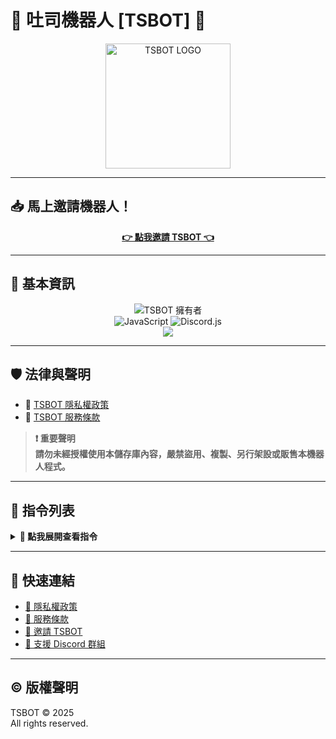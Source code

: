 # 🍞 吐司機器人 [TSBOT] 🍞

<p align="center">
  <img src="https://api.tsbot.ddns-ip.net/icon.png" width="200px" alt="TSBOT LOGO" />
</p>

---

## 📥 馬上邀請機器人！

<p align="center">
  <a href="https://discord.com/oauth2/authorize?client_id=1384312352345948361"><b>👉 點我邀請 TSBOT 👈</b></a>
</p>

---

## 🧩 基本資訊

<div align="center" style="display:flex; flex-direction:column; gap:0; margin:0; padding:0; align-items:center;">
  <img alt="TSBOT 擁有者" src="https://img.shields.io/badge/TSBOT擁有者-ryan110781-9cf?style=for-the-badge&logo=github" style="margin:0; padding:0;" />
  
  <div style="margin:0; padding:0;">
    <img alt="JavaScript" src="https://img.shields.io/badge/JavaScript-v18.18.2-yellow?style=for-the-badge&logo=javascript" style="margin:0; padding:0;" />
    <img alt="Discord.js" src="https://img.shields.io/badge/Discord.js-v14.14.1-blue?style=for-the-badge&logo=discord" style="margin:0; padding:0;" />
  </div>
  
  <a href="https://discord.gg/8dnVmYNtD7" alt="Discord支援群組" style="margin:0; padding:0;">
    <img 
      src="https://img.shields.io/discord/1176128602018959371?style=for-the-badge&logo=discord&label=%E6%94%AF%E6%8F%B4%E4%BC%BA%E6%9C%8D%E5%99%A8" 
      style="vertical-align:middle; margin:0; padding:0;" 
    />
  </a>
</div>

---

## 🛡️ 法律與聲明

- 🔗 [TSBOT 隱私權政策](https://tsbot.ddns-ip.net/privacypolicy)  
- 🔗 [TSBOT 服務條款](https://tsbot.ddns-ip.net/tos)

> **❗ 重要聲明**  
> **請勿未經授權使用本儲存庫內容，嚴禁盜用、複製、另行架設或販售本機器人程式。**

---

## 📜 指令列表

<details>
<summary><strong>📂 點我展開查看指令</strong></summary>

- ✳️ `/圖片系統-生成圖片`  
- ✳️ `/資訊系統-查詢mc伺服器狀態`

🔍 想查看更多？請輸入 `/help` 查詢完整功能！

</details>

---

## 🔗 快速連結

- [📄 隱私權政策](https://tsbot.ddns.net/terms.php)
- [📑 服務條款](https://tsbot.ddns.net/terms.php)
- [🤖 邀請 TSBOT](https://discord.com/oauth2/authorize?client_id=1384312352345948361)
- [💬 支援 Discord 群組](https://discord.gg/8dnVmYNtD7)

---

## © 版權聲明

TSBOT © 2025  
All rights reserved.
